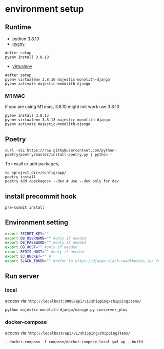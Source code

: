 # environment setup
## Runtime
- python 3.8.10
- [pyenv](https://github.com/pyenv/pyenv)
```
#after setup
pyenv install 3.8.10
```
- [virtualenv](https://github.com/pyenv/pyenv-virtualenv)
```
#after setup
pyenv virtualenv 3.8.10 majestic-monolith-django
pyenv activate majestic-monolith-django

```
### M1 MAC
if you are using M1 mac, 3.8.10 might not work use 3.8.13 
```
pyenv install 3.8.13
pyenv virtualenv 3.8.13 majestic-monolith-django
pyenv activate majestic-monolith-django
```

## Poetry
```
curl -sSL https://raw.githubusercontent.com/python-poetry/poetry/master/install-poetry.py | python -
```

To install or add packages,
```
cd <project_dir>/config/app/
poetry install
poetry add <packages> --dev # use --dev only for dev
```

## install precommit hook
```
pre-commit install
```

## Environment setting
```bash
export SECRET_KEY=""
export DB_USERNAME="" #only if needed
export DB_PASSWORD="" #only if needed
export DB_HOST="" #only if needed
export REDIS_HOST="" #only if needed
export S3_BUCKET="" #
export SLACK_TOKEN="" #refer to https://django-slack.readthedocs.io/ for token config

```
## Run server
### local
access via `http://localhost:8000/api/v1/shipping/shippingitems/`
```bash
python majestic-monolith-django/manage.py runserver_plus
```
### docker-compose
access via `http://localhost/api/v1/shipping/shippingitems/`

```
- docker-compose -f compose/docker-compose-local.yml up --build
```
